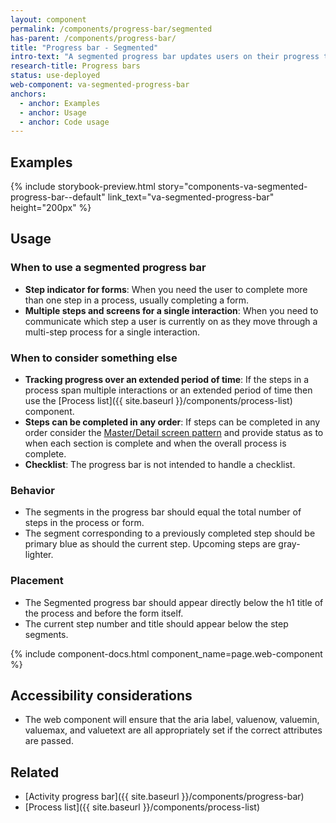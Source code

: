 ```yaml
---
layout: component
permalink: /components/progress-bar/segmented
has-parent: /components/progress-bar/
title: "Progress bar - Segmented"
intro-text: "A segmented progress bar updates users on their progress through a multi-step process."
research-title: Progress bars
status: use-deployed
web-component: va-segmented-progress-bar
anchors:
  - anchor: Examples
  - anchor: Usage
  - anchor: Code usage
---
```


## Examples

{% include storybook-preview.html story="components-va-segmented-progress-bar--default" link_text="va-segmented-progress-bar" height="200px" %}

## Usage

### When to use a segmented progress bar

* **Step indicator for forms**: When you need the user to complete more than one step in a process, usually completing a form.
* **Multiple steps and screens for a single interaction**: When you need to communicate which step a user is currently on as they move through a multi-step process for a single interaction. 

### When to consider something else

* **Tracking progress over an extended period of time**: If the steps in a process span multiple interactions or an extended period of time then use the [Process list]({{ site.baseurl }}/components/process-list) component.
* **Steps can be completed in any order**: If steps can be completed in any order consider the [Master/Detail screen pattern](https://designingwebinterfaces.com/designing-web-interfaces-12-screen-patterns) and provide status as to when each section is complete and when the overall process is complete.
* **Checklist**: The progress bar is not intended to handle a checklist.

### Behavior

* The segments in the progress bar should equal the total number of steps in the process or form.
* The segment corresponding to a previously completed step should be primary blue as should the current step. Upcoming steps are gray-lighter.

### Placement

* The Segmented progress bar should appear directly below the h1 title of the process and before the form itself.
* The current step number and title should appear below the step segments.
 
{% include component-docs.html component_name=page.web-component %}

## Accessibility considerations

* The web component will ensure that the aria label, valuenow, valuemin, valuemax, and valuetext are all appropriately set if the correct attributes are passed.

## Related

* [Activity progress bar]({{ site.baseurl }}/components/progress-bar)
* [Process list]({{ site.baseurl }}/components/process-list)